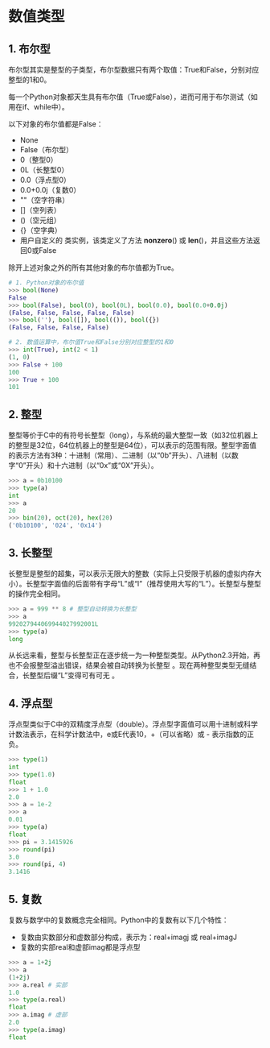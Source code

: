 # 数值类型

## 1. 布尔型

布尔型其实是整型的子类型，布尔型数据只有两个取值：True和False，分别对应整型的1和0。

每一个Python对象都天生具有布尔值（True或False），进而可用于布尔测试（如用在if、while中）。

以下对象的布尔值都是False：

+ None
+ False（布尔型）
+ 0（整型0）
+ 0L（长整型0）
+ 0.0（浮点型0）
+ 0.0+0.0j（复数0）
+ ""（空字符串）
+ []（空列表）
+ ()（空元组）
+ {}（空字典）
+ 用户自定义的 类实例，该类定义了方法 __nonzero__() 或 __len__()，并且这些方法返回0或False

除开上述对象之外的所有其他对象的布尔值都为True。

```python
# 1. Python对象的布尔值
>>> bool(None)
False
>>> bool(False), bool(0), bool(0L), bool(0.0), bool(0.0+0.0j)
(False, False, False, False, False)
>>> bool(''), bool([]), bool(()), bool({})
(False, False, False, False)

# 2. 数值运算中，布尔值True和False分别对应整型的1和0
>>> int(True), int(2 < 1)
(1, 0)
>>> False + 100
100
>>> True + 100
101
```

## 2. 整型

整型等价于C中的有符号长整型（long），与系统的最大整型一致（如32位机器上的整型是32位，64位机器上的整型是64位），可以表示的范围有限。整型字面值的表示方法有3种：十进制（常用）、二进制（以“0b”开头）、八进制（以数字“0”开头）和十六进制（以“0x”或“0X”开头）。

```python
>>> a = 0b10100
>>> type(a)
int
>>> a
20
>>> bin(20), oct(20), hex(20)
('0b10100', '024', '0x14')
```

## 3. 长整型

长整型是整型的超集，可以表示无限大的整数（实际上只受限于机器的虚拟内存大小）。长整型字面值的后面带有字母“L”或“l”（推荐使用大写的“L”）。长整型与整型的操作完全相同。

```python
>>> a = 999 ** 8 # 整型自动转换为长整型
>>> a
992027944069944027992001L
>>> type(a)
long
```
从长远来看，整型与长整型正在逐步统一为一种整型类型。从Python2.3开始，再也不会报整型溢出错误，结果会被自动转换为长整型 。现在两种整型类型无缝结合，长整型后缀“L”变得可有可无 。

## 4. 浮点型

浮点型类似于C中的双精度浮点型（double）。浮点型字面值可以用十进制或科学计数法表示，在科学计数法中，e或E代表10，+（可以省略）或 - 表示指数的正负。

```python
>>> type(1)
int
>>> type(1.0)
float
>>> 1 + 1.0
2.0
>>> a = 1e-2
>>> a
0.01
>>> type(a)
float
>>> pi = 3.1415926
>>> round(pi)
3.0
>>> round(pi, 4)
3.1416
```

## 5. 复数

复数与数学中的复数概念完全相同。Python中的复数有以下几个特性：
+ 复数由实数部分和虚数部分构成，表示为：real+imagj 或 real+imagJ
+ 复数的实部real和虚部imag都是浮点型

```python
>>> a = 1+2j
>>> a
(1+2j)
>>> a.real # 实部
1.0
>>> type(a.real)
float
>>> a.imag # 虚部
2.0
>>> type(a.imag)
float
```